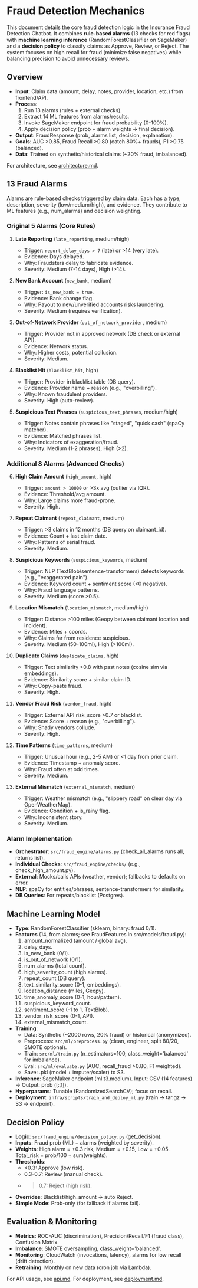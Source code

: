 # Fraud Detection Mechanics

This document details the core fraud detection logic in the Insurance Fraud Detection Chatbot. It combines **rule-based alarms** (13 checks for red flags) with **machine learning inference** (RandomForestClassifier on SageMaker) and a **decision policy** to classify claims as Approve, Review, or Reject. The system focuses on high recall for fraud (minimize false negatives) while balancing precision to avoid unnecessary reviews.

## Overview
- **Input**: Claim data (amount, delay, notes, provider, location, etc.) from frontend/API.
- **Process**:
  1. Run 13 alarms (rules + external checks).
  2. Extract 14 ML features from alarms/results.
  3. Invoke SageMaker endpoint for fraud probability (0-100%).
  4. Apply decision policy (prob + alarm weights → final decision).
- **Output**: FraudResponse (prob, alarms list, decision, explanation).
- **Goals**: AUC >0.85, Fraud Recall >0.80 (catch 80%+ frauds), F1 >0.75 (balanced).
- **Data**: Trained on synthetic/historical claims (~20% fraud, imbalanced).

For architecture, see [architecture.md](architecture.md).

## 13 Fraud Alarms
Alarms are rule-based checks triggered by claim data. Each has a type, description, severity (low/medium/high), and evidence. They contribute to ML features (e.g., num_alarms) and decision weighting.

### Original 5 Alarms (Core Rules)
1. **Late Reporting** (`late_reporting`, medium/high)
   - Trigger: `report_delay_days > 7` (late) or >14 (very late).
   - Evidence: Days delayed.
   - Why: Fraudsters delay to fabricate evidence.
   - Severity: Medium (7-14 days), High (>14).

2. **New Bank Account** (`new_bank`, medium)
   - Trigger: `is_new_bank = true`.
   - Evidence: Bank change flag.
   - Why: Payout to new/unverified accounts risks laundering.
   - Severity: Medium (requires verification).

3. **Out-of-Network Provider** (`out_of_network_provider`, medium)
   - Trigger: Provider not in approved network (DB check or external API).
   - Evidence: Network status.
   - Why: Higher costs, potential collusion.
   - Severity: Medium.

4. **Blacklist Hit** (`blacklist_hit`, high)
   - Trigger: Provider in blacklist table (DB query).
   - Evidence: Provider name + reason (e.g., "overbilling").
   - Why: Known fraudulent providers.
   - Severity: High (auto-review).

5. **Suspicious Text Phrases** (`suspicious_text_phrases`, medium/high)
   - Trigger: Notes contain phrases like "staged", "quick cash" (spaCy matcher).
   - Evidence: Matched phrases list.
   - Why: Indicators of exaggeration/fraud.
   - Severity: Medium (1-2 phrases), High (>2).

### Additional 8 Alarms (Advanced Checks)
6. **High Claim Amount** (`high_amount`, high)
   - Trigger: `amount > 10000` or >3x avg (outlier via IQR).
   - Evidence: Threshold/avg amount.
   - Why: Large claims more fraud-prone.
   - Severity: High.

7. **Repeat Claimant** (`repeat_claimant`, medium)
   - Trigger: >3 claims in 12 months (DB query on claimant_id).
   - Evidence: Count + last claim date.
   - Why: Patterns of serial fraud.
   - Severity: Medium.

8. **Suspicious Keywords** (`suspicious_keywords`, medium)
   - Trigger: NLP (TextBlob/sentence-transformers) detects keywords (e.g., "exaggerated pain").
   - Evidence: Keyword count + sentiment score (<0 negative).
   - Why: Fraud language patterns.
   - Severity: Medium (score >0.5).

9. **Location Mismatch** (`location_mismatch`, medium/high)
   - Trigger: Distance >100 miles (Geopy between claimant location and incident).
   - Evidence: Miles + coords.
   - Why: Claims far from residence suspicious.
   - Severity: Medium (50-100mi), High (>100mi).

10. **Duplicate Claims** (`duplicate_claims`, high)
    - Trigger: Text similarity >0.8 with past notes (cosine sim via embeddings).
    - Evidence: Similarity score + similar claim ID.
    - Why: Copy-paste fraud.
    - Severity: High.

11. **Vendor Fraud Risk** (`vendor_fraud`, high)
    - Trigger: External API risk_score >0.7 or blacklist.
    - Evidence: Score + reason (e.g., "overbilling").
    - Why: Shady vendors collude.
    - Severity: High.

12. **Time Patterns** (`time_patterns`, medium)
    - Trigger: Unusual hour (e.g., 2-5 AM) or <1 day from prior claim.
    - Evidence: Timestamp + anomaly score.
    - Why: Fraud often at odd times.
    - Severity: Medium.

13. **External Mismatch** (`external_mismatch`, medium)
    - Trigger: Weather mismatch (e.g., "slippery road" on clear day via OpenWeatherMap).
    - Evidence: Condition + is_rainy flag.
    - Why: Inconsistent story.
    - Severity: Medium.

### Alarm Implementation
- **Orchestrator**: `src/fraud_engine/alarms.py` (check_all_alarms runs all, returns list).
- **Individual Checks**: `src/fraud_engine/checks/` (e.g., check_high_amount.py).
- **External**: Mocks/calls APIs (weather, vendor); fallbacks to defaults on error.
- **NLP**: spaCy for entities/phrases, sentence-transformers for similarity.
- **DB Queries**: For repeats/blacklist (Postgres).

## Machine Learning Model
- **Type**: RandomForestClassifier (sklearn, binary: fraud 0/1).
- **Features** (14, from alarms; see FraudFeatures in src/models/fraud.py):
  1. amount_normalized (amount / global avg).
  2. delay_days.
  3. is_new_bank (0/1).
  4. is_out_of_network (0/1).
  5. num_alarms (total count).
  6. high_severity_count (high alarms).
  7. repeat_count (DB query).
  8. text_similarity_score (0-1, embeddings).
  9. location_distance (miles, Geopy).
  10. time_anomaly_score (0-1, hour/pattern).
  11. suspicious_keyword_count.
  12. sentiment_score (-1 to 1, TextBlob).
  13. vendor_risk_score (0-1, API).
  14. external_mismatch_count.
- **Training**:
  - Data: Synthetic (~2000 rows, 20% fraud) or historical (anonymized).
  - Preprocess: `src/ml/preprocess.py` (clean, engineer, split 80/20, SMOTE optional).
  - Train: `src/ml/train.py` (n_estimators=100, class_weight='balanced' for imbalance).
  - Eval: `src/ml/evaluate.py` (AUC, recall_fraud >0.80, F1 weighted).
  - Save: .pkl (model + imputer/scaler) to S3.
- **Inference**: SageMaker endpoint (ml.t3.medium). Input: CSV (14 features) → Output: prob ([:,1]).
- **Hyperparams**: Tunable (RandomizedSearchCV); focus on recall.
- **Deployment**: `infra/scripts/train_and_deploy_ml.py` (train → tar.gz → S3 → endpoint).

## Decision Policy
- **Logic**: `src/fraud_engine/decision_policy.py` (get_decision).
- **Inputs**: Fraud prob (ML) + alarms (weighted by severity).
- **Weights**: High alarm = +0.3 risk, Medium = +0.15, Low = +0.05. Total_risk = prob/100 + sum(weights).
- **Thresholds**:
  - <0.3: Approve (low risk).
  - 0.3-0.7: Review (manual check).
  - >0.7: Reject (high risk).
- **Overrides**: Blacklist/high_amount → auto Reject.
- **Simple Mode**: Prob-only (for fallback if alarms fail).

## Evaluation & Monitoring
- **Metrics**: ROC-AUC (discrimination), Precision/Recall/F1 (fraud class), Confusion Matrix.
- **Imbalance**: SMOTE oversampling, class_weight='balanced'.
- **Monitoring**: CloudWatch (invocations, latency), alarms for low recall (drift detection).
- **Retraining**: Monthly on new data (cron job via Lambda).

For API usage, see [api.md](api.md). For deployment, see [deployment.md](deployment.md).